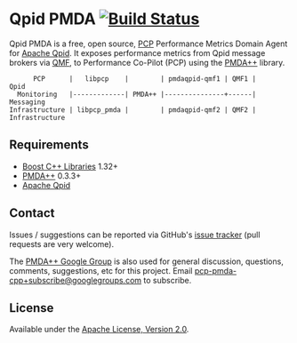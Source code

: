 # Qpid PMDA [![Build Status](https://travis-ci.org/pcolby/pcp-pmda-qpid.png?branch=master)](https://travis-ci.org/pcolby/pcp-pmda-qpid)

Qpid PMDA is a free, open source, [PCP](http://oss.sgi.com/projects/pcp/
"Performance Co-Pilot") Performance Metrics Domain Agent for [Apache Qpid](
http://qpid.apache.org/). It exposes performance metrics from Qpid message
brokers via [QMF](http://qpid.apache.org/components/qmf/index.html "Qpid
Management Framework"), to Performance Co-Pilot (PCP) using the [PMDA++](
https://github.com/pcolby/pcp-pmda-cpp) library.

```
      PCP      |   libpcp    |        | pmdaqpid-qmf1 | QMF1 |     Qpid
  Monitoring   |-------------| PMDA++ |---------------+------|   Messaging
Infrastructure | libpcp_pmda |        | pmdaqpid-qmf2 | QMF2 | Infrastructure
```

## Requirements

* [Boost C++ Libraries](http://www.boost.org/) 1.32+
* [PMDA++](https://github.com/pcolby/pcp-pmda-cpp) 0.3.3+
* [Apache Qpid](http://qpid.apache.org/)

## Contact

Issues / suggestions can be reported via GitHub's [issue tracker](
https://github.com/pcolby/pcp-pmda-qpid/issues) (pull requests are very
welcome).

The [PMDA++ Google Group](http://groups.google.com/group/pcp-pmda-cpp/) is also
used for general discussion, questions, comments, suggestions, etc for this
project.  Email pcp-pmda-cpp+subscribe@googlegroups.com to subscribe.

## License

Available under the [Apache License, Version 2.0](
http://apache.org/licenses/LICENSE-2.0.html).
